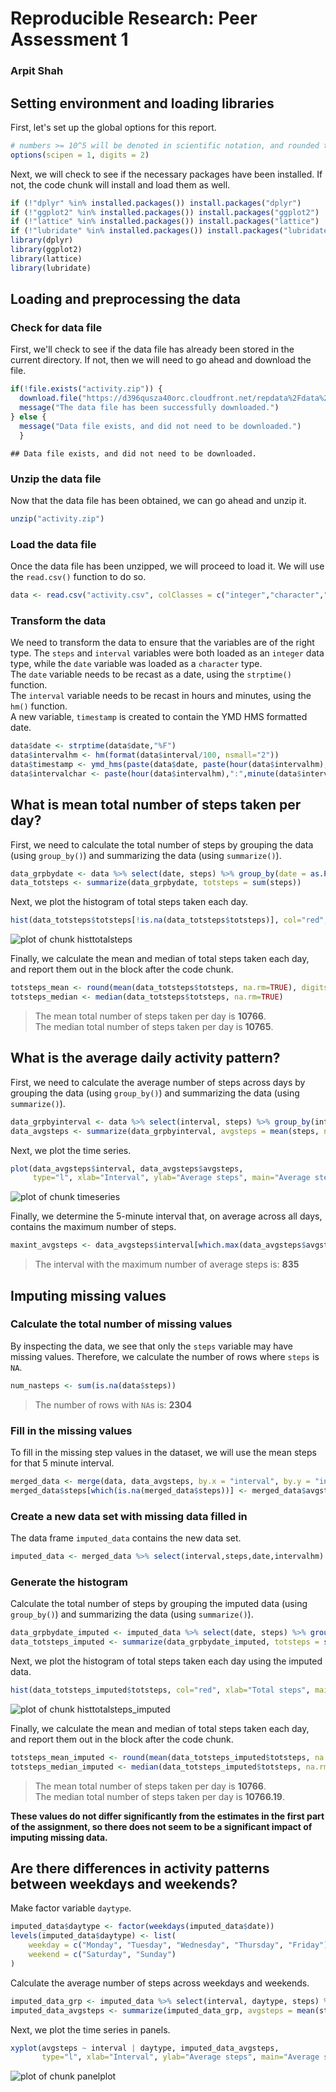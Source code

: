 # Reproducible Research: Peer Assessment 1
### Arpit Shah

## Setting environment and loading libraries
First, let's set up the global options for this report.

```r
# numbers >= 10^5 will be denoted in scientific notation, and rounded to 2 digits
options(scipen = 1, digits = 2)
```

Next, we will check to see if the necessary packages have been installed. If not, the code chunk will install and load them as well.

```r
if (!"dplyr" %in% installed.packages()) install.packages("dplyr")
if (!"ggplot2" %in% installed.packages()) install.packages("ggplot2")
if (!"lattice" %in% installed.packages()) install.packages("lattice")
if (!"lubridate" %in% installed.packages()) install.packages("lubridate")
library(dplyr)
library(ggplot2)
library(lattice)
library(lubridate)
```

## Loading and preprocessing the data
### Check for data file
First, we'll check to see if the data file has already been stored in the current directory. If not, then we will need to go ahead and download the file.

```r
if(!file.exists("activity.zip")) {
  download.file("https://d396qusza40orc.cloudfront.net/repdata%2Fdata%2Factivity.zip", destfile="activity.zip", method="curl")
  message("The data file has been successfully downloaded.")
} else {
  message("Data file exists, and did not need to be downloaded.")
  }
```

```
## Data file exists, and did not need to be downloaded.
```

### Unzip the data file
Now that the data file has been obtained, we can go ahead and unzip it.

```r
unzip("activity.zip")
```

### Load the data file
Once the data file has been unzipped, we will proceed to load it. We will use the `read.csv()` function to do so.

```r
data <- read.csv("activity.csv", colClasses = c("integer","character","integer"), stringsAsFactors = FALSE)
```

### Transform the data
We need to transform the data to ensure that the variables are of the right type. The `steps` and `interval` variables were both loaded as an `integer` data type, while the `date` variable was loaded as a `character` type.  
The `date` variable needs to be recast as a date, using the `strptime()` function.  
The `interval` variable needs to be recast in hours and minutes, using the `hm()` function.  
A new variable, `timestamp` is created to contain the YMD HMS formatted date.

```r
data$date <- strptime(data$date,"%F")
data$intervalhm <- hm(format(data$interval/100, nsmall="2"))
data$timestamp <- ymd_hms(paste(data$date, paste(hour(data$intervalhm),":", minute(data$intervalhm),":",second(data$intervalhm), sep="")))
data$intervalchar <- paste(hour(data$intervalhm),":",minute(data$intervalhm),sep="")
```

## What is mean total number of steps taken per day?
First, we need to calculate the total number of steps by grouping the data (using `group_by()`) and summarizing the data (using `summarize()`).

```r
data_grpbydate <- data %>% select(date, steps) %>% group_by(date = as.POSIXct(date))
data_totsteps <- summarize(data_grpbydate, totsteps = sum(steps))
```

Next, we plot the histogram of total steps taken each day.

```r
hist(data_totsteps$totsteps[!is.na(data_totsteps$totsteps)], col="red", xlab="Total steps", main="Histogram of total steps taken each day")
```

![plot of chunk histtotalsteps](figure/histtotalsteps-1.png) 

Finally, we calculate the mean and median of total steps taken each day, and report them out in the block after the code chunk.

```r
totsteps_mean <- round(mean(data_totsteps$totsteps, na.rm=TRUE), digits = 0)
totsteps_median <- median(data_totsteps$totsteps, na.rm=TRUE)
```

> The mean total number of steps taken per day is **10766**.  
> The median total number of steps taken per day is **10765**.

## What is the average daily activity pattern?
First, we need to calculate the average number of steps across days by grouping the data (using `group_by()`) and summarizing the data (using `summarize()`).

```r
data_grpbyinterval <- data %>% select(interval, steps) %>% group_by(interval)
data_avgsteps <- summarize(data_grpbyinterval, avgsteps = mean(steps, na.rm=TRUE))
```

Next, we plot the time series.

```r
plot(data_avgsteps$interval, data_avgsteps$avgsteps,
     type="l", xlab="Interval", ylab="Average steps", main="Average steps by interval")
```

![plot of chunk timeseries](figure/timeseries-1.png) 

Finally, we determine the 5-minute interval that, on average across all days, contains the maximum number of steps.

```r
maxint_avgsteps <- data_avgsteps$interval[which.max(data_avgsteps$avgsteps)]
```

> The interval with the maximum number of average steps is: **835**

## Imputing missing values

### Calculate the total number of missing values
By inspecting the data, we see that only the `steps` variable may have missing values. Therefore, we calculate the number of rows where `steps` is `NA`.

```r
num_nasteps <- sum(is.na(data$steps))
```
> The number of rows with `NA`s is: **2304**

### Fill in the missing values
To fill in the missing step values in the dataset, we will use the mean steps for that 5 minute interval.

```r
merged_data <- merge(data, data_avgsteps, by.x = "interval", by.y = "interval", all.x = TRUE)
merged_data$steps[which(is.na(merged_data$steps))] <- merged_data$avgsteps[which(is.na(merged_data$steps))]
```

### Create a new data set with missing data filled in
The data frame `imputed_data` contains the new data set.

```r
imputed_data <- merged_data %>% select(interval,steps,date,intervalhm)
```

### Generate the histogram
Calculate the total number of steps by grouping the imputed data (using `group_by()`) and summarizing the data (using `summarize()`).

```r
data_grpbydate_imputed <- imputed_data %>% select(date, steps) %>% group_by(date = as.POSIXct(date))
data_totsteps_imputed <- summarize(data_grpbydate_imputed, totsteps = sum(steps))
```

Next, we plot the histogram of total steps taken each day using the imputed data.

```r
hist(data_totsteps_imputed$totsteps, col="red", xlab="Total steps", main="Histogram of total steps taken each day with imputed data")
```

![plot of chunk histtotalsteps_imputed](figure/histtotalsteps_imputed-1.png) 

Finally, we calculate the mean and median of total steps taken each day, and report them out in the block after the code chunk.

```r
totsteps_mean_imputed <- round(mean(data_totsteps_imputed$totsteps, na.rm=TRUE), digits = 0)
totsteps_median_imputed <- median(data_totsteps_imputed$totsteps, na.rm=TRUE)
```

> The mean total number of steps taken per day is **10766**.  
> The median total number of steps taken per day is **10766.19**.

**These values do not differ significantly from the estimates in the first part of the assignment, so there does not seem to be a significant impact of imputing missing data.**

## Are there differences in activity patterns between weekdays and weekends?

Make factor variable `daytype`.

```r
imputed_data$daytype <- factor(weekdays(imputed_data$date))
levels(imputed_data$daytype) <- list(
    weekday = c("Monday", "Tuesday", "Wednesday", "Thursday", "Friday"),
    weekend = c("Saturday", "Sunday")
)
```

Calculate the average number of steps across weekdays and weekends.

```r
imputed_data_grp <- imputed_data %>% select(interval, daytype, steps) %>% group_by(daytype, interval)
imputed_data_avgsteps <- summarize(imputed_data_grp, avgsteps = mean(steps))
```

Next, we plot the time series in panels.

```r
xyplot(avgsteps ~ interval | daytype, imputed_data_avgsteps,
       type="l", xlab="Interval", ylab="Average steps", main="Average steps by interval")
```

![plot of chunk panelplot](figure/panelplot-1.png) 
